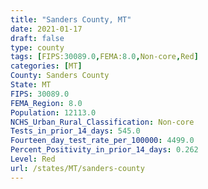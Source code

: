 ```yaml
---
title: "Sanders County, MT"
date: 2021-01-17
draft: false
type: county
tags: [FIPS:30089.0,FEMA:8.0,Non-core,Red]
categories: [MT]
County: Sanders County
State: MT
FIPS: 30089.0
FEMA_Region: 8.0
Population: 12113.0
NCHS_Urban_Rural_Classification: Non-core
Tests_in_prior_14_days: 545.0
Fourteen_day_test_rate_per_100000: 4499.0
Percent_Positivity_in_prior_14_days: 0.262
Level: Red
url: /states/MT/sanders-county
---
```



